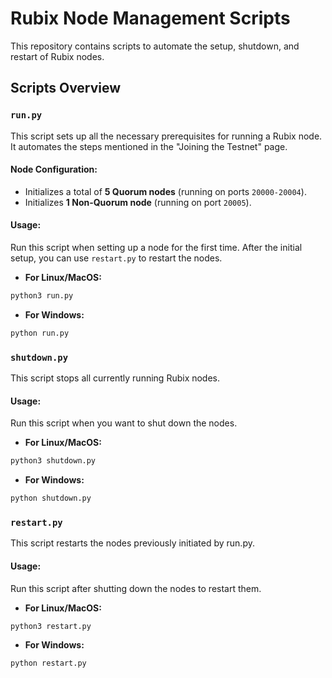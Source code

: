 # Rubix Node Management Scripts

This repository contains scripts to automate the setup, shutdown, and restart of Rubix nodes.

## Scripts Overview

### `run.py`
This script sets up all the necessary prerequisites for running a Rubix node. It automates the steps mentioned in the "Joining the Testnet" page.

#### **Node Configuration:**
- Initializes a total of **5 Quorum nodes** (running on ports `20000-20004`).
- Initializes **1 Non-Quorum node** (running on port `20005`).

#### **Usage:**
Run this script when setting up a node for the first time. After the initial setup, you can use `restart.py` to restart the nodes.

- **For Linux/MacOS:**
```sh
python3 run.py

```
- **For Windows:**
```sh
python run.py

```

### `shutdown.py`
This script stops all currently running Rubix nodes.

#### **Usage:**
Run this script when you want to shut down the nodes.

- **For Linux/MacOS:**
```sh
python3 shutdown.py

```
- **For Windows:**
```sh
python shutdown.py

```

### `restart.py`
This script restarts the nodes previously initiated by run.py.

#### Usage:
Run this script after shutting down the nodes to restart them.
- **For Linux/MacOS:**
```sh
python3 restart.py

```
- **For Windows:**
```sh
python restart.py

```